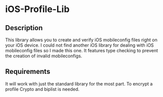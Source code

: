 # iOS-Profile-Lib
## Description
This library allows you to create and verify iOS mobileconfig files right on your iOS device.  I could not find another iOS library for dealing with iOS mobileconfig files so I made this one.  It features type checking to prevent the creation of invalid mobileconfigs.

## Requirements
It will work with just the standard library for the most part.
To encrypt a profile Crypto and biplist is needed.
